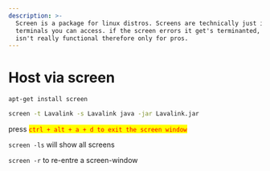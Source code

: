 ```yaml
---
description: >-
  Screen is a package for linux distros. Screens are technically just in-host
  terminals you can access. if the screen errors it get's terminanted, which
  isn't really functional therefore only for pros.
---
```


# Host via screen

```bash
apt-get install screen
```

```bash
screen -t Lavalink -s Lavalink java -jar Lavalink.jar
```

press <mark style="color:red;">`ctrl + alt + a + d to exit the screen window`</mark>

`screen -ls` will show all screens

`screen -r` to re-entre a screen-window
